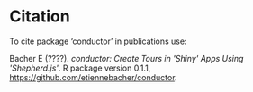 # Citation

To cite package ‘conductor’ in publications use:

<p>Bacher E (????).
<em>conductor: Create Tours in 'Shiny' Apps Using 'Shepherd.js'</em>.
R package version 0.1.1, <a href="https://github.com/etiennebacher/conductor">https://github.com/etiennebacher/conductor</a>. 
</p>
